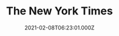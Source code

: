 ---
collection_archive: false
collection_category:
  - Award Winning
  - Tech
  - Reportage
  - Color
  - Environments
  - Editorial
collection_content: ''
collection_cover: 'https://d1sf55qlb7p6hz.cloudfront.net/nytimes_metro-29.jpg'
collection_cover_mobile: 'https://d1sf55qlb7p6hz.cloudfront.net/verticalcovers-40.jpg'
collection_description: >-
  The next chapter of [**_The Changing Landscape of American
  Retail_**](https://jesserieser.com/projects/changing-landscape-american-retail)
  with _The New York Times_. How will the pandemic accelerate the retail
  apocalypse? When a mall closes, where does all of it's stuff go? I set out to
  answer these questions at the recently shuttered Metrocenter mall in Phoenix,
  AZ.


  Selected by the 2021 American Photography Annual (AP 37) as one of the year's
  best in editorial photography.
collection_description_alignment: center
collection_filter: Commissioned + Stock
collection_hidden: false
collection_meta: Auctioning Off A Dead Mall
collection_meta_2: ''
collection_preview:
  - 'https://d1sf55qlb7p6hz.cloudfront.net/metro_covers-4.jpg'
  - 'https://d1sf55qlb7p6hz.cloudfront.net/nytimes_metro-29.jpg'
  - 'https://d1sf55qlb7p6hz.cloudfront.net/nytimes_metro-5.jpg'
  - 'https://d1sf55qlb7p6hz.cloudfront.net/metro_covers-3.jpg'
  - 'https://d1sf55qlb7p6hz.cloudfront.net/nytimes_metro-15.jpg'
  - 'https://d1sf55qlb7p6hz.cloudfront.net/metro_covers-2.jpg'
  - 'https://d1sf55qlb7p6hz.cloudfront.net/metro_covers-1.jpg'
cover_image: ''
date: 2021-02-08T06:23:01.000Z
hide_footer: true
layout: blocks
navigation_theme: white
px_extra: true
row_alignment: between
slug: nytimes-metrocenter
theme_color: '#AEE0D9'
theme_color_all_works: ''
title: The New York Times
seo:
  meta_description: ''
  meta_title: ''
collection_awards:
  - content: |-
      **2019**  
      AP 35: American Photography Annual 35  
      Best Personal Work Series:  
      "Phoenix: A Dystopian Legoland That Tastes Like Candy"
    icon: ''
    template: popup-text-element
    url: ''
collection_exhibition:
  - content: |-
      **2019**  
      AP 35: American Photography Annual 35  
      Best Personal Work Series:  
      "Phoenix: A Dystopian Legoland That Tastes Like Candy"
    icon: ''
    template: popup-text-element
    url: ''
collection_blocks:
  - _bookshop_name: collections/media-row-start
    row_alignment: between
  - _bookshop_name: collections/media-element
    align_y: ''
    block: media-element
    caption: ''
    color: '#DFCADB'
    image: 'https://d1sf55qlb7p6hz.cloudfront.net/nytimes_metro-1.jpg'
    margin_left: '30'
    margin_right: ''
    margin_y: '100'
    width: '66'
  - _bookshop_name: collections/media-row
    row_alignment: between
  - _bookshop_name: collections/media-element
    align_y: ''
    block: media-element
    caption: ''
    color: '#C9E0E2'
    image: 'https://d1sf55qlb7p6hz.cloudfront.net/nytimes_metro-2.jpg'
    margin_left: '0'
    margin_right: '0'
    margin_y: '100'
    width: '45'
  - _bookshop_name: collections/media-element
    align_y: ''
    block: media-element
    caption: ''
    color: '#F3DFD1'
    image: 'https://d1sf55qlb7p6hz.cloudfront.net/nytimes_metro-3.jpg'
    margin_left: '0'
    margin_right: '15'
    margin_y: '500'
    width: '33'
  - _bookshop_name: collections/media-row
    row_alignment: between
  - _bookshop_name: collections/media-element
    align_y: ''
    block: media-element
    caption: ''
    color: '#F3CECE'
    image: 'https://d1sf55qlb7p6hz.cloudfront.net/nytimes_metro-4.jpg'
    margin_left: '10'
    margin_right: ''
    margin_y: '200'
    width: '66'
  - _bookshop_name: collections/media-row
    row_alignment: between
  - _bookshop_name: collections/media-element
    align_y: ''
    block: media-element
    caption: ''
    color: '#A8D3FF'
    image: 'https://d1sf55qlb7p6hz.cloudfront.net/nytimes_metro-5.jpg'
    margin_left: '20'
    margin_right: ''
    margin_y: '200'
    width: '50'
  - _bookshop_name: collections/media-element
    align_y: ''
    block: media-element
    caption: ''
    color: '#E8BED6'
    image: 'https://d1sf55qlb7p6hz.cloudfront.net/nytimes_metro-6.jpg'
    margin_left: ''
    margin_right: '5'
    margin_y: '600'
    width: '20'
  - _bookshop_name: collections/media-row
    row_alignment: between
  - _bookshop_name: collections/media-element
    align_y: ''
    block: media-element
    caption: ''
    color: '#FAD5C5'
    image: 'https://d1sf55qlb7p6hz.cloudfront.net/nytimes_metro-7.jpg'
    margin_left: '5'
    margin_right: ''
    margin_y: '200'
    width: '40'
  - _bookshop_name: collections/media-element
    align_y: ''
    block: media-element
    caption: ''
    color: '#F1D5D9'
    image: 'https://d1sf55qlb7p6hz.cloudfront.net/nytimes_metro-8.jpg'
    margin_left: '0'
    margin_right: '5'
    margin_y: '200'
    width: '40'
  - _bookshop_name: collections/media-row
    row_alignment: between
  - _bookshop_name: collections/media-element
    align_y: ''
    block: media-element
    caption: ''
    color: '#D5E8CB'
    image: 'https://d1sf55qlb7p6hz.cloudfront.net/nytimes_metro-09b.jpg'
    margin_left: '10'
    margin_right: ''
    margin_y: '200'
    width: '60'
  - _bookshop_name: collections/media-row
    row_alignment: between
  - _bookshop_name: collections/media-element
    align_y: ''
    block: media-element
    caption: ''
    color: '#EBE0D3'
    image: 'https://d1sf55qlb7p6hz.cloudfront.net/nytimes_metro-10.jpg'
    margin_left: '15'
    margin_right: '0'
    margin_y: '100'
    width: '33'
  - _bookshop_name: collections/media-element
    align_y: ''
    block: media-element
    caption: ''
    color: '#ADDBD7'
    image: 'https://d1sf55qlb7p6hz.cloudfront.net/nytimes_metro-11.jpg'
    margin_left: '0'
    margin_right: '0'
    margin_y: '400'
    width: '45'
  - _bookshop_name: collections/media-row
    row_alignment: between
  - _bookshop_name: collections/media-element
    align_y: ''
    block: media-element
    caption: ''
    color: '#ECDBDB'
    image: 'https://d1sf55qlb7p6hz.cloudfront.net/nytimes_metro-12.jpg'
    margin_left: '20'
    margin_right: ''
    margin_y: '100'
    width: '66'
  - _bookshop_name: collections/media-row
    row_alignment: between
  - _bookshop_name: collections/media-element
    align_y: ''
    block: media-element
    caption: ''
    color: '#C0DFDB'
    image: 'https://d1sf55qlb7p6hz.cloudfront.net/nytimes_metro-13.jpg'
    margin_left: '5'
    margin_right: ''
    margin_y: '100'
    width: '40'
  - _bookshop_name: collections/media-element
    align_y: ''
    block: media-element
    caption: ''
    color: '#F5E2CB'
    image: 'https://d1sf55qlb7p6hz.cloudfront.net/nytimes_metro-14.jpg'
    margin_left: '0'
    margin_right: '20'
    margin_y: '700'
    width: '30'
  - _bookshop_name: collections/media-row
    row_alignment: between
  - _bookshop_name: collections/media-element
    align_y: ''
    block: media-element
    caption: ''
    color: '#C8F1CF'
    image: 'https://d1sf55qlb7p6hz.cloudfront.net/nytimes_metro-15.jpg'
    margin_left: '15'
    margin_right: ''
    margin_y: '100'
    width: '55'
  - _bookshop_name: collections/media-row
    row_alignment: between
  - _bookshop_name: collections/media-element
    align_y: ''
    block: media-element
    caption: ''
    color: '#CCC2FD'
    image: 'https://d1sf55qlb7p6hz.cloudfront.net/nytimes_metro-16.jpg'
    margin_left: '25'
    margin_right: ''
    margin_y: '100'
    width: '70'
  - _bookshop_name: collections/media-row
    row_alignment: between
  - _bookshop_name: collections/media-element
    align_y: ''
    block: media-element
    caption: ''
    color: '#FAC2E0'
    image: 'https://d1sf55qlb7p6hz.cloudfront.net/nytimes_metro-17.jpg'
    margin_left: '35'
    margin_right: ''
    margin_y: '100'
    width: '40'
  - _bookshop_name: collections/media-row
    row_alignment: between
  - _bookshop_name: collections/media-element
    align_y: ''
    block: media-element
    caption: ''
    color: '#837395'
    image: 'https://d1sf55qlb7p6hz.cloudfront.net/nytimes_metro-19.jpg'
    margin_left: '5'
    margin_right: ''
    margin_y: '100'
    width: '45'
  - _bookshop_name: collections/media-element
    align_y: ''
    block: media-element
    caption: ''
    color: '#C1CFB9'
    image: 'https://d1sf55qlb7p6hz.cloudfront.net/nytimes_metro-18.jpg'
    margin_left: ''
    margin_right: '10'
    margin_y: '500'
    width: '33'
  - _bookshop_name: collections/media-row
    row_alignment: between
  - _bookshop_name: collections/media-element
    align_y: ''
    block: media-element
    caption: ''
    color: '#D1BCAF'
    image: 'https://d1sf55qlb7p6hz.cloudfront.net/nytimes_metro-20.jpg'
    margin_left: '20'
    margin_right: ''
    margin_y: '100'
    width: '50'
  - _bookshop_name: collections/media-row
    row_alignment: between
  - _bookshop_name: collections/media-element
    align_y: ''
    block: media-element
    caption: ''
    color: '#E6CFD9'
    image: 'https://d1sf55qlb7p6hz.cloudfront.net/nytimes_metro-21.jpg'
    margin_left: '30'
    margin_right: ''
    margin_y: '200'
    width: '66'
  - _bookshop_name: collections/media-row
    row_alignment: between
  - _bookshop_name: collections/media-element
    align_y: ''
    block: media-element
    caption: ''
    color: '#F4E4D3'
    image: 'https://d1sf55qlb7p6hz.cloudfront.net/nytimes_metro-22.jpg'
    margin_left: '10'
    margin_right: '0'
    margin_y: '200'
    width: '33'
  - _bookshop_name: collections/media-element
    align_y: ''
    block: media-element
    caption: ''
    color: '#F3D7D6'
    image: 'https://d1sf55qlb7p6hz.cloudfront.net/nytimes_metro-23.jpg'
    margin_left: '0'
    margin_right: '10'
    margin_y: '800'
    width: '33'
  - _bookshop_name: collections/media-row
    row_alignment: between
  - _bookshop_name: collections/media-element
    align_y: ''
    block: media-element
    caption: ''
    color: '#EAF4FE'
    image: 'https://d1sf55qlb7p6hz.cloudfront.net/nytimes_metro-24.jpg'
    margin_left: '20'
    margin_right: ''
    margin_y: '100'
    width: '55'
  - _bookshop_name: collections/media-row
    row_alignment: between
  - _bookshop_name: collections/media-element
    align_y: ''
    block: media-element
    caption: ''
    color: '#E8D1EA'
    image: 'https://d1sf55qlb7p6hz.cloudfront.net/nytimes_metro-25.jpg'
    margin_left: '0'
    margin_right: ''
    margin_y: '100'
    width: '50'
  - _bookshop_name: collections/media-element
    align_y: ''
    block: media-element
    caption: ''
    color: '#FA938A'
    image: 'https://d1sf55qlb7p6hz.cloudfront.net/nytimes_metro-26.jpg'
    margin_left: '0'
    margin_right: '10'
    margin_y: '600'
    width: '33'
  - _bookshop_name: collections/media-row
    row_alignment: between
  - _bookshop_name: collections/media-element
    align_y: ''
    block: media-element
    caption: ''
    color: '#B7D1E3'
    image: 'https://d1sf55qlb7p6hz.cloudfront.net/nytimes_metro-28.jpg'
    margin_left: '40'
    margin_right: ''
    margin_y: '100'
    width: '30'
  - _bookshop_name: collections/media-row
    row_alignment: between
  - _bookshop_name: collections/media-element
    align_y: ''
    block: media-element
    caption: ''
    color: '#F3B99E'
    image: 'https://d1sf55qlb7p6hz.cloudfront.net/nytimes_metro-27.jpg'
    margin_left: '10'
    margin_right: '0'
    margin_y: '100'
    width: '55'
  - _bookshop_name: collections/media-row
    row_alignment: between
  - _bookshop_name: collections/media-element
    align_y: ''
    block: media-element
    caption: ''
    color: '#B5E3DD'
    image: 'https://d1sf55qlb7p6hz.cloudfront.net/nytimes_metro-29.jpg'
    margin_left: '20'
    margin_right: ''
    margin_y: '100'
    width: '70'
  - _bookshop_name: collections/media-row
    row_alignment: between
  - _bookshop_name: collections/media-element
    align_y: ''
    block: media-element
    caption: ''
    color: '#ABC6EC'
    image: 'https://d1sf55qlb7p6hz.cloudfront.net/nytimes_metro-30.jpg'
    margin_left: '30'
    margin_right: ''
    margin_y: '100'
    width: '45'
  - _bookshop_name: collections/media-row
    row_alignment: between
  - _bookshop_name: collections/media-element
    align_y: ''
    block: media-element
    caption: ''
    color: '#EAD8CB'
    image: 'https://d1sf55qlb7p6hz.cloudfront.net/nytimes_metro-31.jpg'
    margin_left: '15'
    margin_right: ''
    margin_y: '100'
    width: '70'
  - _bookshop_name: collections/media-row
    row_alignment: between
collection_press:
  - content: |-
      **2019**  
      AP 35: American Photography Annual 35  
      Best Personal Work Series:  
      "Phoenix: A Dystopian Legoland That Tastes Like Candy"
    icon: ''
    template: popup-text-element
    url: ''
---